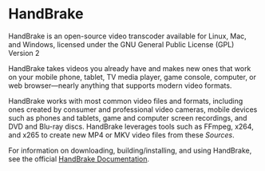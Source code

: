 # HandBrake 

HandBrake is an open-source video transcoder available for Linux, Mac, and Windows, licensed under the GNU General Public License (GPL) Version 2

HandBrake takes videos you already have and makes new ones that work on your mobile phone, tablet, TV media player, game console, computer, or web browser—nearly anything that supports modern video formats.

HandBrake works with most common video files and formats, including ones created by consumer and professional video cameras, mobile devices such as phones and tablets, game and computer screen recordings, and DVD and Blu-ray discs. HandBrake leverages tools such as FFmpeg, x264, and x265 to create new MP4 or MKV video files from these *Sources*.

For information on downloading, building/installing, and using HandBrake, see the official [HandBrake Documentation](https://handbrake.fr/docs).
